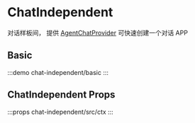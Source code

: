 # ChatIndependent

对话样板间， 提供 [AgentChatProvider](../agent-chat-provider/+Page.md) 可快速创建一个对话 APP

## Basic

:::demo
chat-independent/basic
:::

## ChatIndependent Props

:::props
chat-independent/src/ctx
:::
